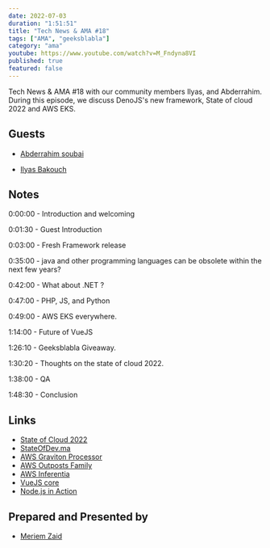 ```yaml
---
date: 2022-07-03
duration: "1:51:51"
title: "Tech News & AMA #18"
tags: ["AMA", "geeksblabla"]
category: "ama"
youtube: https://www.youtube.com/watch?v=M_Fndyna8VI
published: true
featured: false
---
```


Tech News & AMA #18 with our community members Ilyas, and Abderrahim. During this episode, we discuss DenoJS's new framework, State of cloud 2022 and AWS EKS.

## Guests

- [Abderrahim soubai](https://twitter.com/soub4i)

- [Ilyas Bakouch](https://www.linkedin.com/in/ilyasbakouch/)

## Notes

0:00:00 - Introduction and welcoming

0:01:30 - Guest Introduction

0:03:00 - Fresh Framework release

0:35:00 - java and other programming languages can be obsolete within the next few years?

0:42:00 - What about .NET ?

0:47:00 - PHP, JS, and Python

0:49:00 - AWS EKS everywhere.

1:14:00 - Future of VueJS

1:26:10 - Geeksblabla Giveaway.

1:30:20 - Thoughts on the state of cloud 2022.

1:38:00 - QA

1:48:30 - Conclusion

## Links

- [State of Cloud 2022](https://www.thecloudcast.net/2022/06/state-of-cloud-2022.html)
- [StateOfDev.ma](https://stateofdev.ma/)
- [AWS Graviton Processor](https://aws.amazon.com/ec2/graviton/)
- [AWS Outposts Family](https://aws.amazon.com/outposts/)
- [AWS Inferentia](https://aws.amazon.com/machine-learning/inferentia/)
- [VueJS core](https://github.com/vuejs/core)
- [Node.js in Action](https://www.manning.com/books/node-js-in-action)

## Prepared and Presented by

- [Meriem Zaid](https://twitter.com/_iMeriem)
